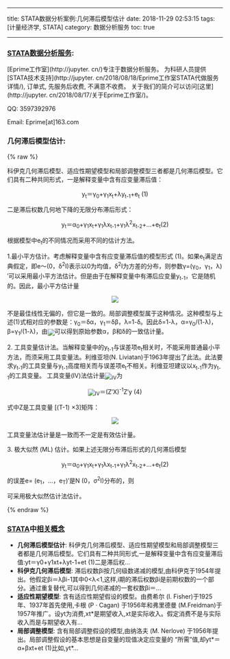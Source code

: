 
---
title: STATA数据分析案例:几何滞后模型估计
date: 2018-11-29 02:53:15
tags: [计量经济学, STATA]
category: 数据分析服务
toc: true

---



<span></span>
<!-- more -->

### [STATA](/tags/STATA/)[数据分析服务](/categories/数据分析服务/):
[Eprime工作室](http://jupyter. cn/)专注于数据分析服务。
为科研人员提供[STATA技术支持](http://jupyter. cn/2018/08/18/Eprime工作室STATA代做服务详情/), 订单式, 先服务后收费, 不满意不收费。
关于我们的简介可以访问[这里](http://jupyter. cn/2018/08/17/关于Eprime工作室/)。

QQ: 3597392976

Email: Eprime[at]163.com



### 几何滞后模型估计:

{% raw %}
<div class="p1">科伊克几何滞后模型、适应性期望模型和局部调整模型三者都是几何滞后模型。它们具有二种共同形式，一是解释变量中含有应变量滞后值：

<p></p><p align="center">y<sub>t</sub>＝γ<sub>0</sub>+γ<sub>1</sub>x<sub>t</sub>+λy<sub>t-1</sub>+e<sub>t</sub> (1)</p>

二是滞后权数几何地下降的无限分布滞后形式：

<p></p><p align="center">y<sub>t</sub>＝α<sub>0</sub>+γ<sub>1</sub>x<sub>t</sub>+γ<sub>1</sub>λx<sub>t-1</sub>+γ<sub>1</sub>λ<sup>2</sup>x<sub>t-2</sub>+…+e<sub>t</sub>(2)</p>

根据模型中e<sub>t</sub>的不同情况而采用不同的估计方法。

<p>1.最小平方估计。考虑解释变量中含有应变量滞后值的模型形式 (1)。如果e<sub>t</sub>满足古典假定，即e～(0，δ<sup>2</sup>I)表示以0为均值，δ<sup>2</sup>I为方差的分布，则参数γ=(γ<sub>0</sub>，γ<sub>1</sub>，λ)′可以采用最小平方法估计。但是由于在解释变量中有滞后应变量y<sub>t-1</sub>，它是随机的。因此，最小平方估计量

</p><p align="center"><img align="absmiddle" src="/CRFDPIC/R200806043/R200806043.1309.1%5B0484113391bd%5D.gif"></p>

不是最佳线性无偏的，但它是一致的。局部调整模型属于这种情况。这种模型与上述(1)式相对应的参数是：γ<sub>0</sub>＝δα，γ<sub>1</sub>＝δβ，λ=1-δ。因此δ=1-λ，α=γ<sub>0</sub>/(1-λ)，β=γ<sub>1</sub>/(1-λ)，由<img align="absmiddle" src="/CRFDPIC/R200806043/R200806043.1309.18.16.bmp">可以得到原始参数α，β和δ的一致估计量。

<p>2. 工具变量估计法。当解释变量中的y<sub>t-1</sub>与误差项e<sub>t</sub>相关时，不能采用普通最小平方法，而须采用工具变量法。利维亚坦(N. Liviatan)于1963年提出了此法。此法要求y<sub>t-1</sub>的工具变量与y<sub>t-1</sub>高度相关而与误差项e<sub>t</sub>不相关。利维亚坦建议以x<sub>t-1</sub>作为y<sub>t-1</sub>的工具变量。 工具变量(IV)法估计量<img align="absmiddle" src="/CRFDPIC/R200806043/R200806043.1309.25.17.bmp"><sub>IV</sub>为

</p><p></p><p align="center"><img align="absmiddle" src="/CRFDPIC/R200806043/R200806043.1309.26.0.bmp"><sub>IV</sub>＝(Z′X)<sup>-1</sup>Z′y (4)</p>

式中Z是工具变量 [(T-1) ×3]矩阵：<p align="center"><img align="absmiddle" src="/CRFDPIC/R200806043/R200806043.1309.3%5B14390a1b90cd%5D.gif"></p>

<p>工具变量法估计量是一致而不一定是有效估计量。

</p><p>3. 极大似然 (ML) 估计。如果上述无限分布滞后形式的几何滞后模型

</p><p></p><p align="center">y<sub>t</sub>＝α<sub>0</sub>+γ<sub>1</sub>x<sub>t</sub>+γ<sub>1</sub>λx<sub>t-1</sub>+γ<sub>1</sub>λ<sup>2</sup>x<sub>t-2</sub>+…+e<sub>t</sub>(2)</p>

的误差e= (e<sub>1</sub>，…，e<sub>T</sub>)′是N (0，σ<sup>2</sup>I)分布的，则

可采用极大似然估计法估计。</div>
{% endraw %}



### [STATA](/tags/STATA/)中[相关概念](/categories/数据分析服务)

- **几何滞后模型估计**: 科伊克几何滞后模型、适应性期望模型和局部调整模型三者都是几何滞后模型。它们具有二种共同形式,一是解释变量中含有应变量滞后值:yt＝γ0+γ1xt+λyt-1+et (1)二是滞后权...
- **科伊克几何滞后模型**: 滞后权数βi按几何级数递减的模型,由科伊克于1954年提出。他假定βi＝λβi-1其中0<λ<1,这样,i期的滞后权数βi是前期权数的一个部分。通过重复替代,可以得到几何递减的一套权数βi＝...
- **适应性期望模型**: 含有适应性期望假设的模型。由费希尔 (I. Fisher)于1925年、1937年首先使用,卡根 (P · Cagan) 于1956年和弗里德曼 (M.Freidman)于1957年推广。设yt为消费,xt*是期望收入,xt是实际收入。假定消费不是与实际收入而是与期望收入有...
- **局部调整模型**: 含有局部调整假设的模型,由纳洛夫 (M. Nerlove) 于1956年提出。局部调整假设的基本思想是自变量的现值决定应变量的 “所需”值,却yt*＝ α+βxt+et (1)比如,yt*...





